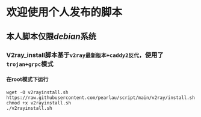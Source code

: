 # 欢迎使用个人发布的脚本  
## 本人脚本仅限*debian*系统  
### V2ray_install脚本基于`v2ray最新版本+caddy2反代`，使用了`trojan+grpc`模式  
#### 在root模式下运行
```
wget -O v2rayinstall.sh https://raw.githubusercontent.com/pearlau/script/main/v2ray/install.sh
chmod +x v2rayinstall.sh
./v2rayinstall.sh
```
